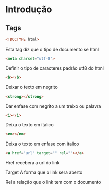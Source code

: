 # Introdução
## Tags

~~~html
<!DOCTYPE html>
~~~
Esta tag diz que o tipo de documento se html

~~~html
<meta charset="utf-8">
~~~
Definir o tipo de caracteres padrão utf8 do html 

~~~html
<b></b>
~~~
Deixar o texto em negrito

~~~html
<strong></strong>
~~~
Dar enfase com negrito a um treixo ou palavra

~~~html
<i></i>
~~~
Deixa o texto em italico

~~~html
<em></em>
~~~
Deixa o texto em enfase com italico

~~~html
<a href="url" target="" rel=""></a>
~~~
Href recebera a url do link

Target A forma que o link sera aberto

Rel a relação que o link tem com o documento 
